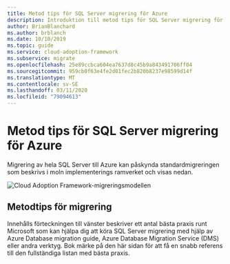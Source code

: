 ```yaml
---
title: Metod tips för SQL Server migrering för Azure
description: Introduktion till metod tips för SQL Server migrering för Azure
author: BrianBlanchard
ms.author: brblanch
ms.date: 10/10/2019
ms.topic: guide
ms.service: cloud-adoption-framework
ms.subservice: migrate
ms.openlocfilehash: 25e89ccbca604ea7637d8c45b9a843491706ff04
ms.sourcegitcommit: 959cb0f63e4fe2d01fec2b820b8237e98599d14f
ms.translationtype: MT
ms.contentlocale: sv-SE
ms.lasthandoff: 03/11/2020
ms.locfileid: "79094613"
---
```

# <a name="sql-server-migration-best-practices-for-azure"></a>Metod tips för SQL Server migrering för Azure

Migrering av hela SQL Server till Azure kan påskynda standardmigreringen som beskrivs i moln implementerings ramverket och visas nedan.

![Cloud Adoption Framework-migreringsmodellen](../../_images/migrate/methodology.png)

## <a name="migration-best-practices"></a>Metodtips för migrering

Innehålls förteckningen till vänster beskriver ett antal bästa praxis runt Microsoft som kan hjälpa dig att köra SQL Server migrering med hjälp av Azure Database migration guide, Azure Database Migration Service (DMS) eller andra verktyg. Bok märke på den här sidan för att få en snabb referens till den fullständiga listan med bästa praxis.
